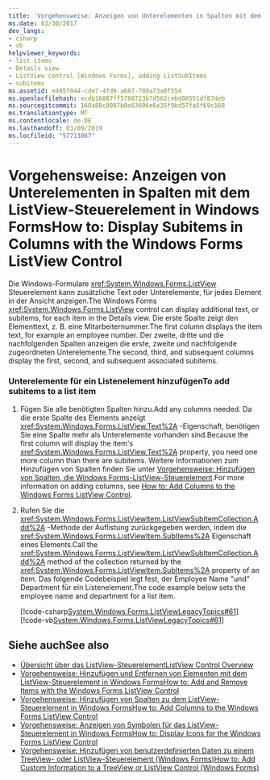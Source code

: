 ```yaml
---
title: 'Vorgehensweise: Anzeigen von Unterelementen in Spalten mit dem ListView-Steuerelement in Windows Forms'
ms.date: 03/30/2017
dev_langs:
- csharp
- vb
helpviewer_keywords:
- list items
- Details view
- ListView control [Windows Forms], adding ListSubItems
- subitems
ms.assetid: e465f044-cde7-4fd9-a687-788a73a0f554
ms.openlocfilehash: ecdb16087ff5788723b7d562cebd08551df87deb
ms.sourcegitcommit: 160a88c8087b0e63606e6e35f9bd57fa5f69c168
ms.translationtype: MT
ms.contentlocale: de-DE
ms.lasthandoff: 03/09/2019
ms.locfileid: "57713067"
---
```

# <a name="how-to-display-subitems-in-columns-with-the-windows-forms-listview-control"></a><span data-ttu-id="d0eff-102">Vorgehensweise: Anzeigen von Unterelementen in Spalten mit dem ListView-Steuerelement in Windows Forms</span><span class="sxs-lookup"><span data-stu-id="d0eff-102">How to: Display Subitems in Columns with the Windows Forms ListView Control</span></span>
<span data-ttu-id="d0eff-103">Die Windows-Formulare <xref:System.Windows.Forms.ListView> Steuerelement kann zusätzliche Text oder Unterelemente, für jedes Element in der Ansicht anzeigen.</span><span class="sxs-lookup"><span data-stu-id="d0eff-103">The Windows Forms <xref:System.Windows.Forms.ListView> control can display additional text, or subitems, for each item in the Details view.</span></span> <span data-ttu-id="d0eff-104">Die erste Spalte zeigt den Elementtext, z. B. eine Mitarbeiternummer.</span><span class="sxs-lookup"><span data-stu-id="d0eff-104">The first column displays the item text, for example an employee number.</span></span> <span data-ttu-id="d0eff-105">Der zweite, dritte und die nachfolgenden Spalten anzeigen die erste, zweite und nachfolgende zugeordneten Unterelemente.</span><span class="sxs-lookup"><span data-stu-id="d0eff-105">The second, third, and subsequent columns display the first, second, and subsequent associated subitems.</span></span>  
  
### <a name="to-add-subitems-to-a-list-item"></a><span data-ttu-id="d0eff-106">Unterelemente für ein Listenelement hinzufügen</span><span class="sxs-lookup"><span data-stu-id="d0eff-106">To add subitems to a list item</span></span>  
  
1.  <span data-ttu-id="d0eff-107">Fügen Sie alle benötigten Spalten hinzu.</span><span class="sxs-lookup"><span data-stu-id="d0eff-107">Add any columns needed.</span></span> <span data-ttu-id="d0eff-108">Da die erste Spalte des Elements anzeigt <xref:System.Windows.Forms.ListView.Text%2A> -Eigenschaft, benötigen Sie eine Spalte mehr als Unterelemente vorhanden sind.</span><span class="sxs-lookup"><span data-stu-id="d0eff-108">Because the first column will display the item's <xref:System.Windows.Forms.ListView.Text%2A> property, you need one more column than there are subitems.</span></span> <span data-ttu-id="d0eff-109">Weitere Informationen zum Hinzufügen von Spalten finden Sie unter [Vorgehensweise: Hinzufügen von Spalten, die Windows Forms-ListView-Steuerelement](how-to-add-columns-to-the-windows-forms-listview-control.md).</span><span class="sxs-lookup"><span data-stu-id="d0eff-109">For more information on adding columns, see [How to: Add Columns to the Windows Forms ListView Control](how-to-add-columns-to-the-windows-forms-listview-control.md).</span></span>  
  
2.  <span data-ttu-id="d0eff-110">Rufen Sie die <xref:System.Windows.Forms.ListViewItem.ListViewSubItemCollection.Add%2A> -Methode der Auflistung zurückgegeben werden, indem die <xref:System.Windows.Forms.ListViewItem.SubItems%2A> Eigenschaft eines Elements.</span><span class="sxs-lookup"><span data-stu-id="d0eff-110">Call the <xref:System.Windows.Forms.ListViewItem.ListViewSubItemCollection.Add%2A> method of the collection returned by the <xref:System.Windows.Forms.ListViewItem.SubItems%2A> property of an item.</span></span> <span data-ttu-id="d0eff-111">Das folgende Codebeispiel legt fest, der Employee Name "und" Department für ein Listenelement.</span><span class="sxs-lookup"><span data-stu-id="d0eff-111">The code example below sets the employee name and department for a list item.</span></span>  
  
     [!code-csharp[System.Windows.Forms.ListViewLegacyTopics#61](~/samples/snippets/csharp/VS_Snippets_Winforms/System.Windows.Forms.ListViewLegacyTopics/CS/Class1.cs#61)]
     [!code-vb[System.Windows.Forms.ListViewLegacyTopics#61](~/samples/snippets/visualbasic/VS_Snippets_Winforms/System.Windows.Forms.ListViewLegacyTopics/VB/Class1.vb#61)]  
  
## <a name="see-also"></a><span data-ttu-id="d0eff-112">Siehe auch</span><span class="sxs-lookup"><span data-stu-id="d0eff-112">See also</span></span>
- [<span data-ttu-id="d0eff-113">Übersicht über das ListView-Steuerelement</span><span class="sxs-lookup"><span data-stu-id="d0eff-113">ListView Control Overview</span></span>](listview-control-overview-windows-forms.md)
- [<span data-ttu-id="d0eff-114">Vorgehensweise: Hinzufügen und Entfernen von Elementen mit dem ListView-Steuerelement in Windows Forms</span><span class="sxs-lookup"><span data-stu-id="d0eff-114">How to: Add and Remove Items with the Windows Forms ListView Control</span></span>](how-to-add-and-remove-items-with-the-windows-forms-listview-control.md)
- [<span data-ttu-id="d0eff-115">Vorgehensweise: Hinzufügen von Spalten zu dem ListView-Steuerelement in Windows Forms</span><span class="sxs-lookup"><span data-stu-id="d0eff-115">How to: Add Columns to the Windows Forms ListView Control</span></span>](how-to-add-columns-to-the-windows-forms-listview-control.md)
- [<span data-ttu-id="d0eff-116">Vorgehensweise: Anzeigen von Symbolen für das ListView-Steuerelement in Windows Forms</span><span class="sxs-lookup"><span data-stu-id="d0eff-116">How to: Display Icons for the Windows Forms ListView Control</span></span>](how-to-display-icons-for-the-windows-forms-listview-control.md)
- [<span data-ttu-id="d0eff-117">Vorgehensweise: Hinzufügen von benutzerdefinierten Daten zu einem TreeView- oder ListView-Steuerelement (Windows Forms)</span><span class="sxs-lookup"><span data-stu-id="d0eff-117">How to: Add Custom Information to a TreeView or ListView Control (Windows Forms)</span></span>](add-custom-information-to-a-treeview-or-listview-control-wf.md)
